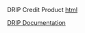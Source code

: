 DRIP Credit Product [html](http://www.credit-trader.net/CreditProduct.html)

[DRIP Documentation](http://www.credit-trader.net/Begin.html)